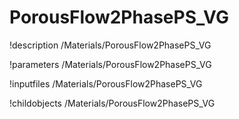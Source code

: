 <!-- MOOSE Documentation Stub: Remove this when content is added. -->

# PorousFlow2PhasePS_VG
!description /Materials/PorousFlow2PhasePS_VG

!parameters /Materials/PorousFlow2PhasePS_VG

!inputfiles /Materials/PorousFlow2PhasePS_VG

!childobjects /Materials/PorousFlow2PhasePS_VG
